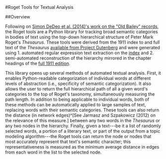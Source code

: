 #Roget Tools for Textual Analysis

##Overview

Following on [Simon DeDeo et al. (2014)'s work on the "Old Bailey" records](http://www.pnas.org/content/111/26/9419.full), the Roget tools are a Python library for tracking broad semantic categories in bodies of text using the top-down hierarchical structure of Peter Mark Roget's *Thesaurus*. These tools were derived from the 1911 index to and full text of the *Thesaurus* [available from Project Gutenberg](http://www.gutenberg.org/ebooks/search/?query=roget) and were generated using 1. automated regular expression text extraction on the [index](http://www.gutenberg.org/cache/epub/10681/pg10681.txt) and 2. semi-automated reconstruction of the hierarchy mirrored in the chapter headings of the [full 1911 edition](http://www.gutenberg.org/cache/epub/22/pg22.txt). 

This library opens up several methods of automated textual analysis. First, it enables Python-readable categorization of individual words at different levels of abstraction (i.e., specificity of semantic categorization). It also allows the user to return the full hierarchical path of all a given word's categories to the top of Roget's taxonomy, simultaneously measuring the path length. In addition to being applicable to individual words, both of these methods can be automatically applied to large samples of text, replacing words with their semantic categories. These tools can also return the distance (in network edges)^[See Jarmasz and Szpakowicz (2012) on the relevance of this measure.] between any two words in the *Thesaurus* or any two nodes in the hierarchy. Finally, given a text---be it a list of randomly selected words, a portion of a literary text, or part of the output from a topic modeling algorithm---the Roget tools can return the node or nodes that most accurately represent that text's semantic character; this representativeness is measured as the minimum average distance in edges from each word in the list to the selected node.
